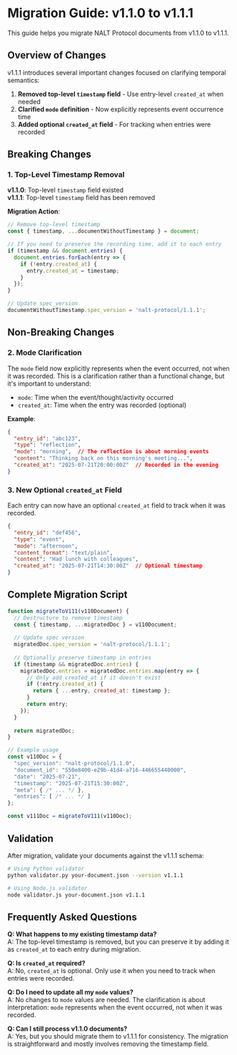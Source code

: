 # Migration Guide: v1.1.0 to v1.1.1

This guide helps you migrate NALT Protocol documents from v1.1.0 to v1.1.1.

## Overview of Changes

v1.1.1 introduces several important changes focused on clarifying temporal semantics:

1. **Removed top-level `timestamp` field** - Use entry-level `created_at` when needed
2. **Clarified `mode` definition** - Now explicitly represents event occurrence time
3. **Added optional `created_at` field** - For tracking when entries were recorded

## Breaking Changes

### 1. Top-Level Timestamp Removal
**v1.1.0**: Top-level `timestamp` field existed  
**v1.1.1**: Top-level `timestamp` field has been removed

**Migration Action**:
```javascript
// Remove top-level timestamp
const { timestamp, ...documentWithoutTimestamp } = document;

// If you need to preserve the recording time, add it to each entry
if (timestamp && document.entries) {
  document.entries.forEach(entry => {
    if (!entry.created_at) {
      entry.created_at = timestamp;
    }
  });
}

// Update spec_version
documentWithoutTimestamp.spec_version = 'nalt-protocol/1.1.1';
```

## Non-Breaking Changes

### 2. Mode Clarification
The `mode` field now explicitly represents when the event occurred, not when it was recorded. This is a clarification rather than a functional change, but it's important to understand:

- `mode`: Time when the event/thought/activity occurred
- `created_at`: Time when the entry was recorded (optional)

**Example**:
```json
{
  "entry_id": "abc123",
  "type": "reflection",
  "mode": "morning",  // The reflection is about morning events
  "content": "Thinking back on this morning's meeting...",
  "created_at": "2025-07-21T20:00:00Z"  // Recorded in the evening
}
```

### 3. New Optional `created_at` Field
Each entry can now have an optional `created_at` field to track when it was recorded.

```json
{
  "entry_id": "def456",
  "type": "event",
  "mode": "afternoon",
  "content_format": "text/plain",
  "content": "Had lunch with colleagues",
  "created_at": "2025-07-21T14:30:00Z"  // Optional timestamp
}
```

## Complete Migration Script

```javascript
function migrateToV111(v110Document) {
  // Destructure to remove timestamp
  const { timestamp, ...migratedDoc } = v110Document;
  
  // Update spec version
  migratedDoc.spec_version = 'nalt-protocol/1.1.1';
  
  // Optionally preserve timestamp in entries
  if (timestamp && migratedDoc.entries) {
    migratedDoc.entries = migratedDoc.entries.map(entry => {
      // Only add created_at if it doesn't exist
      if (!entry.created_at) {
        return { ...entry, created_at: timestamp };
      }
      return entry;
    });
  }
  
  return migratedDoc;
}

// Example usage
const v110Doc = {
  "spec_version": "nalt-protocol/1.1.0",
  "document_id": "550e8400-e29b-41d4-a716-446655440000",
  "date": "2025-07-21",
  "timestamp": "2025-07-21T15:30:00Z",
  "meta": { /* ... */ },
  "entries": [ /* ... */ ]
};

const v111Doc = migrateToV111(v110Doc);
```

## Validation

After migration, validate your documents against the v1.1.1 schema:

```bash
# Using Python validator
python validator.py your-document.json --version v1.1.1

# Using Node.js validator
node validator.js your-document.json v1.1.1
```

## Frequently Asked Questions

**Q: What happens to my existing timestamp data?**  
A: The top-level timestamp is removed, but you can preserve it by adding it as `created_at` to each entry during migration.

**Q: Is `created_at` required?**  
A: No, `created_at` is optional. Only use it when you need to track when entries were recorded.

**Q: Do I need to update all my `mode` values?**  
A: No changes to `mode` values are needed. The clarification is about interpretation: `mode` represents when the event occurred, not when it was recorded.

**Q: Can I still process v1.1.0 documents?**  
A: Yes, but you should migrate them to v1.1.1 for consistency. The migration is straightforward and mostly involves removing the timestamp field.